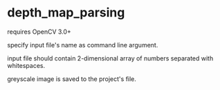 # depth_map_parsing

requires OpenCV 3.0+

specify input file's name as command line argument.

input file should contain 2-dimensional array of numbers separated with whitespaces.

greyscale image is saved to the project's file.